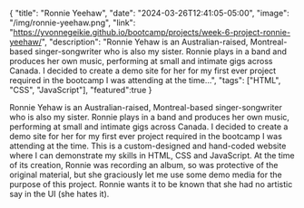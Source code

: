 {
  "title": "Ronnie Yeehaw",
  "date": "2024-03-26T12:41:05-05:00",
  "image": "/img/ronnie-yeehaw.png",
  "link": "https://yvonnegeikie.github.io/bootcamp/projects/week-6-project-ronnie-yeehaw/",
  "description": "Ronnie Yehaw is an Australian-raised, Montreal-based singer-songwriter who is also my sister. Ronnie plays in a band and produces her own music, performing at small and intimate gigs across Canada. I decided to create a demo site for her for my first ever project required in the bootcamp I was attending at the time...",
  "tags": ["HTML", "CSS", "JavaScript"],
  "featured":true
}

Ronnie Yehaw is an Australian-raised, Montreal-based singer-songwriter who is also my sister. Ronnie plays in a band and produces her own music, performing at small and intimate gigs across Canada. I decided to create a demo site for her for my first ever project required in the bootcamp I was attending at the time. This is a custom-designed and hand-coded website where I can demonstrate my skills in HTML, CSS and JavaScript. At the time of its creation, Ronnie was recording an album, so was protective of the original material, but she graciously let me use some demo media for the purpose of this project. Ronnie wants it to be known that she had no artistic say in the UI (she hates it).
